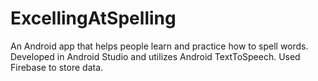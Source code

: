 # ExcellingAtSpelling

An Android app that helps people learn and practice how to spell words.
Developed in Android Studio and utilizes Android TextToSpeech. Used Firebase to store data.
